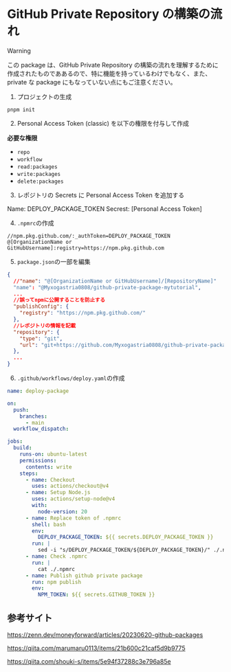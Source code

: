 # GitHub Private Repository の構築の流れ

> [!WARNING]
> この package は、GitHub Private Repository の構築の流れを理解するために作成されたものでああるので、特に機能を持っているわけでもなく、また、private な package にもなっていない点にもご注意ください。

1. プロジェクトの生成

```shell
pnpm init
```

2. Personal Access Token (classic) を以下の権限を付与して作成

**必要な権限**

- `repo`
- `workflow`
- `read:packages`
- `write:packages`
- `delete:packages`

3. レポジトリの Secrets に Personal Access Token を追加する

Name: DEPLOY_PACKAGE_TOKEN
Secrest: [Personal Access Token]

4. `.npmrc`の作成

```.npmrc
//npm.pkg.github.com/:_authToken=DEPLOY_PACKAGE_TOKEN
@[OrganizationName or GitHubUsername]:registry=https://npm.pkg.github.com
```

5. `package.json`の一部を編集

```json
{
  //"name": "@[OrganizationName or GitHubUsername]/[RepositoryName]"
  "name": "@Myxogastria0808/github-private-package-mytutorial",
  ...
  //誤ってnpmに公開することを防止する
  "publishConfig": {
    "registry": "https://npm.pkg.github.com/"
  },
  //レポジトリの情報を記載
  "repository": {
    "type": "git",
    "url": "git+https://github.com/Myxogastria0808/github-private-package-mytutorial.git"
  },
  ...
}
```

6. `.github/workflows/deploy.yaml`の作成

```yaml
name: deploy-package

on:
  push:
    branches:
      - main
  workflow_dispatch:

jobs:
  build:
    runs-on: ubuntu-latest
    permissions:
      contents: write
    steps:
      - name: Checkout
        uses: actions/checkout@v4
      - name: Setup Node.js
        uses: actions/setup-node@v4
        with:
          node-version: 20
      - name: Replace token of .npmrc
        shell: bash
        env:
          DEPLOY_PACKAGE_TOKEN: ${{ secrets.DEPLOY_PACKAGE_TOKEN }}
        run: |
          sed -i "s/DEPLOY_PACKAGE_TOKEN/${DEPLOY_PACKAGE_TOKEN}/" ./.npmrc
      - name: Check .npmrc
        run: |
          cat ./.npmrc
      - name: Publish github private package
        run: npm publish
        env:
          NPM_TOKEN: ${{ secrets.GITHUB_TOKEN }}
```

## 参考サイト

https://zenn.dev/moneyforward/articles/20230620-github-packages

https://qiita.com/marumaru0113/items/21b600c21caf5d9b9775

https://qiita.com/shouki-s/items/5e94f37288c3e796a85e
